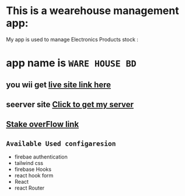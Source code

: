 # This is a wearehouse management app:

My app is used to manage Electronics Products stock :

# app name is `WARE HOUSE BD`

## you wii get [live site link here]()

## seerver site [Click to get my server](https://github.com/ProgrammingHeroWC4/warehouse-management-server-side-MD-MAHBUBUR-RAHMAN)

## [Stake overFlow link](https://stackoverflow.com/questions/72170175/i-am-getting-such-kind-of-problem-uncaught-in-promise-syntaxerror-unexpecte)

## `Available Used configaresion`

- firebae authentication
- tailwind css
- firebase Hooks
- react hook form
- React
- react Router
